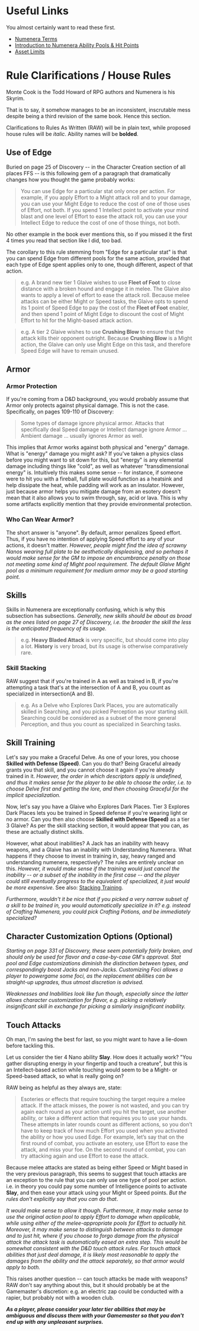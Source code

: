 # Useful Links

You almost certainly want to read these first.

* [Numenera Terms](https://www.reddit.com/r/numenera/wiki/terms)
* [Introduction to Numenera Ability Pools & Hit Points](https://www.reddit.com/r/numenera/comments/5ziagi/jacks_much_shorter_introduction_to_numenera/)
* [Asset Limits](https://www.montecookgames.com/beyond-the-book-asset-limits/)


# Rule Clarifications / House Rules

Monte Cook is the Todd Howard of RPG authors and Numenera is his Skyrim.

That is to say, it somehow manages to be an inconsistent, inscrutable mess despite being a third revision of the same book.  Hence this section.

Clarifications to Rules As Written (RAW) will be in plain text, while proposed house rules will be *italic*.  Ability names will be **bolded**.


## Use of Edge

Buried on page 25 of Discovery -- in the Character Creation section of all places FFS -- is this following gem of a paragraph that dramatically changes how you thought the game probably works:

> You can use Edge for a particular stat only once per action. For example, if you apply Effort to a Might attack roll and to your damage, you can use your Might Edge to reduce the cost of one of those uses of Effort, not both. If you spend 1 Intellect point to activate your mind blast and one level of Effort to ease the attack roll, you can use your Intellect Edge to reduce the cost of one of those things, not both.

No other example in the book ever mentions this, so if you missed it the first 4 times you read that section like I did, too bad.

The corollary to this rule stemming from "Edge for a particular stat" is that you can spend Edge from different pools for the same action, provided that each type of Edge spent applies only to one, though different, aspect of that action.

> e.g. A brand new tier 1 Glaive wishes to use **Fleet of Foot** to close distance with a broken hound and engage it in melee.  The Glaive also wants to apply a level of effort to ease the attack roll.  Because melee attacks can be either Might or Speed tasks, the Glaive opts to spend its 1 point of Speed Edge to pay the cost of the **Fleet of Foot** enabler, and then spend 1 point of Might Edge to discount the cost of Might Effort to hit for the Might-based attack action.

> e.g. A tier 2 Glaive wishes to use **Crushing Blow** to ensure that the attack kills their opponent outright.  Because **Crushing Blow** is a Might action, the Glaive can only use Might Edge on this task, and therefore Speed Edge will have to remain unused.


## Armor

### Armor Protection

If you're coming from a D&D background, you would probably assume that Armor only protects against physical damage.  This is not the case.  Specifically, on pages 109-110 of Discovery:

> Some types of damage ignore physical armor. Attacks that specifically deal Speed damage or Intellect damage ignore Armor ... Ambient damage ... usually ignores Armor as well.

This implies that Armor works against both physical and "energy" damage.  What is "energy" damage you might ask?  If you've taken a physics class before you might want to sit down for this, but "energy" is any elemental damage including things like "cold", as well as whatever "transdimensional energy" is.  Intuitively this makes some sense -- for instance, if someone were to hit you with a fireball, full plate would function as a heatsink and help dissipate the heat, while padding will work as an insulator.  However, just because armor helps you mitigate damage from an esotery doesn't mean that it also allows you to swim through, say, acid or lava.  This is why some artifacts explicitly mention that they provide environmental protection.


### Who Can Wear Armor?

The short answer is "anyone".  By default, armor penalizes Speed effort.  Thus, if you have no intention of applying Speed effort to any of your actions, it doesn't matter.  *However, people might find the idea of scrawny Nanos wearing full plate to be aesthetically displeasing, and so perhaps it would make sense for the GM to impose an encumbrance penalty on those not meeting some kind of Might pool requirement.  The default Glaive Might pool as a minimum requirement for medium armor may be a good starting point.*


## Skills

Skills in Numenera are exceptionally confusing, which is why this subsection has subsections.  *Generally, new skills should be about as broad as the ones listed on page 27 of Discovery, i.e. the broader the skill the less is the anticipated frequency of its usage.*

> e.g. **Heavy Bladed Attack** is very specific, but should come into play a lot.  **History** is very broad, but its usage is otherwise comparatively rare.


### Skill Stacking

RAW suggest that if you're trained in A as well as trained in B, if you're attempting a task that's at the intersection of A and B, you count as specialized in intersection(A and B).

> e.g. As a Delve who Explores Dark Places, you are automatically skilled in Searching, and you picked Perception as your starting skill.  Searching could be considered as a subset of the more general Perception, and thus you count as specialized in Searching tasks.


## Skill Training

Let's say you make a Graceful Delve.  As one of your lores, you choose **Skilled with Defense (Speed)**.  Can you do that?  Being Graceful already grants you that skill, and you cannot choose it again if you're already trained in it.  *However, the order in which descriptors apply is undefined, and thus it makes sense for the player to be able to choose the order, i.e. to choose Delve first and getting the lore, and then choosing Graceful for the implicit specialization.*

Now, let's say you have a Glaive who Explores Dark Places.  Tier 3 Explores Dark Places lets you be trained in Speed defense if you're wearing light or no armor.  Can you then also choose **Skilled with Defense (Speed)** as a tier 3 Glaive?  As per the skill stacking section, it would appear that you can, as these are actually distinct skills.

However, what about inabilities?  A Jack has an inability with heavy weapons, and a Glaive has an inability with Understanding Numenera.  What happens if they choose to invest in training in, say, heavy ranged and understanding numenera, respectively?  The rules are entirely unclear on this.  *However, it would make sense if the training would just cancel the inability -- or a subset of the inability in the first case -- and the player could still eventually progress to the equivalent of specialized, it just would be more expensive*.
See also: [Stacking Training](https://www.reddit.com/r/numenera/comments/aftgdq/inability_and_numenera_skills/ee1dk81/).

*Furthermore, wouldn't it be nice that if you picked a very narrow subset of a skill to be trained in, you would automatically specialize in it? e.g. instead of Crafting Numenera, you could pick Crafting Potions, and be immediately specialized?*

## Character Customization Options (Optional)

*Starting on page 331 of Discovery, these seem potentially fairly broken, and should only be used for flavor and a case-by-case GM's approval.  Stat pool and Edge customizations diminish the distinction between types, and correspondingly boost Jacks and non-Jacks. Customizing Foci allows a player to powergame some foci, as the replacement abilities can be straight-up upgrades, thus utmost discretion is advised.*

*Weaknesses and Inabilities look like fun though, especially since the latter allows character customization for flavor, e.g. picking a relatively insignificant skill in exchange for picking a similarly insignificant inability.*


## Touch Attacks

Oh man, I'm saving the best for last, so you might want to have a lie-down before tackling this.

Let us consider the tier 4 Nano ability **Slay**.  How does it actually work? "You gather disrupting energy in your fingertip and touch a creature", but this is an Intellect-based action while touching would seem to be a Might- or Speed-based attack, so what is really going on?

RAW being as helpful as they always are, state:

> Esoteries or effects that require touching the target require a melee attack. If the attack misses, the power is not wasted, and you can try again each round as your action until you hit the target, use another ability, or take a different action that requires you to use your hands. These attempts in later rounds count as different actions, so you don’t have to keep track of how much Effort you used when you activated the ability or how you used Edge. For example, let’s say that on the first round of combat, you activate an esotery, use Effort to ease the attack, and miss your foe. On the second round of combat, you can try attacking again and use Effort to ease the attack.

Because melee attacks are stated as being either Speed or Might based in the very previous paragraph, this seems to suggest that touch attacks are an exception to the rule that you can only use one type of pool per action. i.e. in theory you could pay some number of Intelligence points to activate **Slay**, and then ease your attack using your Might or Speed points.  *But the rules don't explicitly say that you can do that*.

*It would make sense to allow it though.  Furthermore, it may make sense to use the original action pool to apply Effort to damage when applicable, while using either of the melee-appropriate pools for Effort to actually hit.*
*Moreover, it may make sense to distinguish between attacks to damage and to just hit, where if you choose to forgo damage from the physical attack the attack task is automatically eased an extra step.  This would be somewhat consistent with the D&D touch attack rules.  For touch attack abilities that just deal damage, it is likely most reasonable to apply the damages from the ability and the attack separately, so that armor would apply to both.*

This raises another question -- can touch attacks be made with weapons?  RAW don't say anything about this, but it should probably be at the Gamemaster's discretion:  e.g. an electric zap could be conducted with a rapier, but probably not with a wooden club.

***As a player, please consider your later tier abilities that may be ambiguous and discuss them with your Gamemaster so that you don't end up with any unpleasant surprises.***
